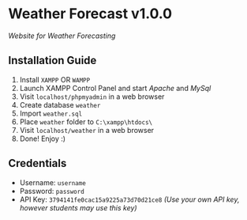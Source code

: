 # Weather Forecast v1.0.0
*Website for Weather Forecasting*
## Installation Guide
1. Install `XAMPP` OR `WAMPP`
2. Launch XAMPP Control Panel and start *Apache* and *MySql*
3. Visit `localhost/phpmyadmin` in a web browser
4. Create database `weather`
5. Import `weather.sql`
6. Place `weather` folder to `C:\xampp\htdocs\`
7. Visit `localhost/weather` in a web browser
8. Done! Enjoy :)

## Credentials
- Username: `username`
- Password: `password`
- API Key: `3794141fe0cac15a9225a73d70d21ce8`
*(Use your own API key, however students may use this key)*
